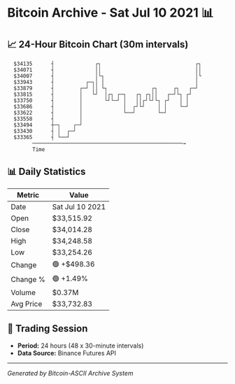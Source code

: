 # Bitcoin Archive - Sat Jul 10 2021 📊

## 📈 24-Hour Bitcoin Chart (30m intervals)

```
  $34135      ┤             ┌┐                              ┌┐ 
  $34071      ┤             ││                              ││ 
  $34007      ┤             │└┐                             │└ 
  $33943      ┤          ┌─┐│ │                             │  
  $33879      ┤        ┌─┘ ││ └┐              ┌┐     ┌┐   ┌─┘  
  $33815      ┤        │   └┘  │┌┐ ┌─┐   ┌┐ ┌┐││   ┌─┘└┐ ┌┘    
  $33750      ┤        │       └┘└─┘ │   ││┌┘└┘└┐ ┌┘   │ │     
  $33686      ┤        │             │  ┌┘└┘    │ │    └─┘     
  $33622      ┤        │             └──┘       └─┘            
  $33558      ┤        │                                       
  $33494      ┼─┐    ┌─┘                                       
  $33430      ┤ │  ┌─┘                                         
  $33365      ┤ └──┘                                           
        ────────────────────────────────────────────────→
        Time
```

## 📊 Daily Statistics

| Metric | Value |
|--------|-------|
| Date | Sat Jul 10 2021 |
| Open | $33,515.92 |
| Close | $34,014.28 |
| High | $34,248.58 |
| Low | $33,254.26 |
| Change | 🟢 +$498.36 |
| Change % | 🟢 +1.49% |
| Volume | $0.37M |
| Avg Price | $33,732.83 |

## 📅 Trading Session

- **Period:** 24 hours (48 x 30-minute intervals)
- **Data Source:** Binance Futures API

---
*Generated by Bitcoin-ASCII Archive System*
